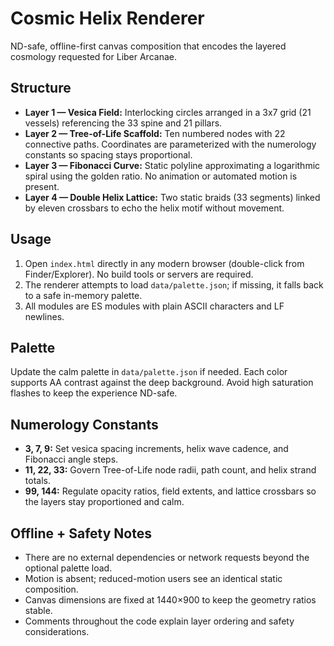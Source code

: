 # Cosmic Helix Renderer

ND-safe, offline-first canvas composition that encodes the layered cosmology requested for Liber Arcanae.

## Structure
- **Layer 1 — Vesica Field:** Interlocking circles arranged in a 3x7 grid (21 vessels) referencing the 33 spine and 21 pillars.
- **Layer 2 — Tree-of-Life Scaffold:** Ten numbered nodes with 22 connective paths. Coordinates are parameterized with the numerology constants so spacing stays proportional.
- **Layer 3 — Fibonacci Curve:** Static polyline approximating a logarithmic spiral using the golden ratio. No animation or automated motion is present.
- **Layer 4 — Double Helix Lattice:** Two static braids (33 segments) linked by eleven crossbars to echo the helix motif without movement.

## Usage
1. Open `index.html` directly in any modern browser (double-click from Finder/Explorer). No build tools or servers are required.
2. The renderer attempts to load `data/palette.json`; if missing, it falls back to a safe in-memory palette.
3. All modules are ES modules with plain ASCII characters and LF newlines.

## Palette
Update the calm palette in `data/palette.json` if needed. Each color supports AA contrast against the deep background. Avoid high saturation flashes to keep the experience ND-safe.

## Numerology Constants
- **3, 7, 9:** Set vesica spacing increments, helix wave cadence, and Fibonacci angle steps.
- **11, 22, 33:** Govern Tree-of-Life node radii, path count, and helix strand totals.
- **99, 144:** Regulate opacity ratios, field extents, and lattice crossbars so the layers stay proportioned and calm.

## Offline + Safety Notes
- There are no external dependencies or network requests beyond the optional palette load.
- Motion is absent; reduced-motion users see an identical static composition.
- Canvas dimensions are fixed at 1440×900 to keep the geometry ratios stable.
- Comments throughout the code explain layer ordering and safety considerations.
